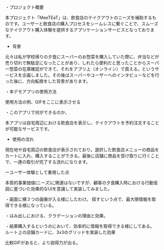 
・プロジェクト概要

本プロジェクト「MeeTEaT」は、飲食店のテイクアウトのニーズを補助するものです。ユーザーと飲食店の購入プロセスをシームレスに繋ぐことで、スムーズなテイクアウト購入体験を提供するアプリケーションサービスとなっております。

- 背景

元々は私が学校帰りの夕食にスーパーのお惣菜を購入していた際に、弁当などが売り切れで無駄足になったことがあり、しれたら便利だと思ったことからスーパー惣菜の在庫確認ができて、それをアプリ上（オンライン）で買える。というサービスを企画しました。その後はスーパーやユーザーへのインタビューなどを行った後に、方向転換をした背景があります。

・本デモアプリの使用方法

使用方法の例、GIFをここに表示させる

・このアプリで何ができるのか、

本アプリは自宅周辺における飲食店を表示し、テイクアウトを予約注文することが可能なサービスです。
- 使用の流れ

現在地や自宅周辺の飲食店が表示されており。選択した飲食店メニューの商品をカートに入れ、購入することができる。最後に店舗に商品を受け取りに行くことで、一連の取引が完了する流れになります。

ーユーザー体験として重視した点

本質的事業価値(ニーズ)に関連はないですが、顧客の夕食購入時における行動仮説に基づいた効果的なUIを意識して実装してみました。

・画面に横３つの画像が入る様にしたわけ。
探すという点で、最大限情報を取得できる様になっている。

・はみ出しにおける、クラデーションの理由と効果。

・結果購入するというのにおいて、効率的に情報を取得できる様にしてある。
ルート上の店舗カードに、3x3のグリッドを実装した効果

比較GIFがあると、より説得力が出る。








